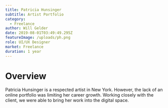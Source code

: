```yaml
---
title: Patricia Hunsinger
subtitle: Artist Portfolio
category:
  - Freelance
author: Will Gelder
date: 2019-08-01T03:49:49.295Z
featureImage: /uploads/ph.png
role: UI/UX Designer
market: Freelance
duration: 1 year
---
```


# Overview
Patricia Hunsinger is a respected artist in New York. However, the lack of an online portfolio was limiting her career growth. Working closely with the client, we were able to bring her work into the digital space.